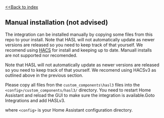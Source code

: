 [<<Back to index](/)

## Manual installation (not advised)

The integration can be installed manually by copying some files from this repo to your install. Note that HASL will not automatically update as newer versions are released so you need to keep track of that yourself. We recomend using [HACS](hacs) for install and keeping up to date. Manuall installs are not supported nor recomended.

Note that HASL will not automatically update as newer versions are released so you need to keep track of that yourself. We recomend using HACSv3 as outlined above in the previous section.

Please copy all files fron the `custom_components\hasl3` files into the `<config>/custom_components/hasl3/` directory. You need to restart Home Assistant and reload the GUI to make sure the integration is available.Goto Integrations and add HASLv3.

where `<config>` is your Home Assistant configuration directory.

